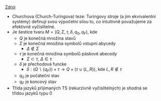 [Zdroj](https://www.fit.vutbr.cz/study/courses/TIN/public/Prednasky/tin-pr05-ts.pdf)
- Churchova (Church-Turingova) teze: Turingovy stroje (a jim ekvivalentní systémy)
definují svou výpočetní silou to, co intuitivně považujeme za efektivně vyčíslitelné.
- Je šestice tvaru $M = (Q,\Sigma, \tau, \delta, q_{0},q_{F})$, kde
	- $Q$ je konečná množina stavů
	- $\Sigma$ je konečná množina symbolů vstupní abycedy
		- $\Delta \notin \Sigma$
	- $\tau$ je konečná množina symbolů páskové abecedy
		- $\Sigma \subset \tau$, $\Delta \in \tau$
	- $\delta$ je přechodová funcke
		- $\delta : (Q \; \backslash \; \{q_{F}\}) \times \tau \rightarrow Q \times (\tau \cup \{L,R\})$, kde $L,R \notin \tau$
	- $q_{0}$ je počáteční stav
	- $q_{F}$ je koncový stav
- Třída jazyků přijímaných TS (rekurzivně vyčíslitelných) je shodná se třídou jazyků typu 0